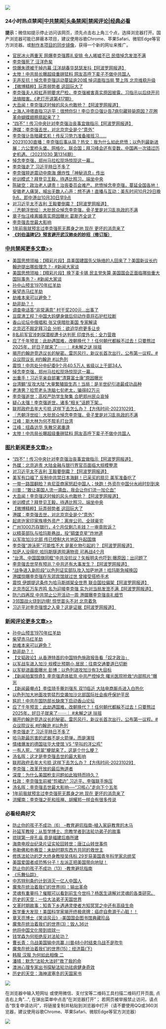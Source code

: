 ![](https://raw.githubusercontent.com/jsvpn/jsproxy/dev/64photo/fqnews-qr.jpg)

<div id="tt">
<h3>24小时热点禁闻|<a href="#%E4%B8%AD%E5%85%B1%E7%A6%81%E9%97%BB%E6%9B%B4%E5%A4%9A%E6%96%87%E7%AB%A0">中共禁闻</a>|<a href="#%E5%9B%BE%E7%89%87%E6%96%B0%E9%97%BB%E6%9B%B4%E5%A4%9A%E6%96%87%E7%AB%A0">头条禁闻</a>|<a href="#%E6%96%B0%E9%97%BB%E8%AF%84%E8%AE%BA%E6%9B%B4%E5%A4%9A%E6%96%87%E7%AB%A0">禁闻评论|<a href="#%E5%BF%85%E7%9C%8B%E7%BB%8F%E5%85%B8%E5%A5%BD%E6%96%87">经典必看</a></h3>
<div><b>提示：</b>微信如提示停止访问该网页，须先点击右上角三个点，选择浏览器打开。国产浏览器可能已屏蔽本项目，建议使用谷歌Chrome、苹果Safari、微软Edge等官方浏览器。或<a href="%E5%88%B6%E4%BD%9Cgit%E7%A6%81%E9%97%BB%E9%95%9C%E5%83%8F.md">制作本项目的同步镜像</a>，获得一个新的网址来推广。</div>
<ul>

<li><a href="/baitai/20231030/1954124.md">官民冰火两重天 网爆李克强葬礼安排 令人唏嘘不已 民借悼念发泄不满</a></li>
<li><a href="/ccpdope/20231030/1954153.md">李克强死了 汪洋危矣</a></li>
<li><a href="/cbnews/20231030/1954136.md">惊爆朱德被干掉内幕 汪洋胡春华瑟瑟发抖【阿波罗网报道】</a></li>
<li><a href="/cbnews/20231030/1954137.md">太惨！中共局长曝超级重磅猛料 网友高呼下辈子不做中共国人</a></li>
<li><a href="/baitai/20231030/1954166.md">无声反抗！悼念李克强运动蔓延逾20城 悼词直指当局 警上阵 北京维稳升级</a></li>
<li><a href="/topimagenews/20231030/1954232.md">【微博精粹】玩弄弱势者 这回玩大了</a></li>
<li><a href="/sohnews/20231030/1954363.md">李克强夫人程虹声明要求尸检，李克强被害真实原因披露，习指示以后绕开司法搞暗害。《老灯开讲第417期》</a></li>
<li><a href="/topimagenews/20231030/1954321.md">大丑闻！李克强这时候的风头也敢抢？【阿波罗网报道】</a></li>
<li><a href="/comments/20231030/1954174.md">上海人冲塔直指习近平：很想你SI！李☹️克☹️强讣告7病句藏猝毙原因？花圈革命蝴蝶翅膀扇起来了？</a></li>
<li><a href="/topimagenews/20231030/1954436.md">“四不”！传习中央针对李克强治丧事宜做指示【阿波罗网报道】</a></li>
<li><a href="/topimagenews/20231030/1954231.md">港媒：李克强去世，对北京完全是个“意外”</a></li>
<li><a href="/sohnews/20231030/1954406.md">李克强讣告暗藏玄机！传反习势力准备接班习……</a></li>
<li><a href="/sohnews/20231030/1954238.md">20231030直播：李克强后事从简？热文：我为什么如此悲愤；以色列最新进展：六公里桥头堡、网格化、联合国；拜习峰会还有变数，中国再一次错过历史机遇。（20231030 第1314期）</a></li>
<li><a href="/cbnews/20231030/1954308.md">悼念李克强，郑州马拉松现场惊现这一幕…</a></li>
<li><a href="/comments/20231030/1954344.md">李克强走了 习近平時日不多了</a></li>
<li><a href="/ccpdope/20231030/1954214.md">李克强猝逝震动中南海 爆炸性「神秘消息」传出</a></li>
<li><a href="/topimagenews/20231030/1954265.md">听训模式？拜登见王毅，待遇比照习，端坐中央</a></li>
<li><a href="/sohnews/20231030/1954128.md">陈破空：政治老人谴责！治丧委员会难产。悲愤悼念李克强，蔓延全国各地！安徽老人痛哭，喊出无数人心声：想不通！直播与互动：美东时间10月29日晚9点、即中港台10月30日早9点</a></li>
<li><a href="/topimagenews/20231030/1954434.md">对习近平太不吉利 王毅要倒霉？【阿波罗网报道】</a></li>
<li><a href="/cbnews/20231030/1954248.md">〖兲朝浮世绘〗大批民众悼念李克强，骨子里是对习乱执政的不满</a></li>
<li><a href="/yule/20231030/1954141.md">章子怡汪峰离婚真实原因曝光 葛斯齐全说了</a></li>
<li><a href="/ssgc/20231030/1954293.md">李克强去世最大影响</a></li>
<li><a href="/comments/20231030/1954209.md">1年前我就预言过李克强死无葬身之地 现在 更坏的消息来了</a></li>
<li><b><a href="/comments/20200207/1272816.md" target="_blank">《刘伯温碑记》预言避开武汉肺炎的妙招（修订版）</a></b></li>
</ul>
</div>

<div class="catlist">
<h3><a href="/cbnews/" target="_blank">中共禁闻</a><span><a href="/cbnews/" target="_blank" rel="nofollow">更多文章>></a></span></h3>
<ul>
<li><a href="/cbnews/20231031/1954590.md" target="_blank">美国思想领袖：【精彩片段】具美国建国先父脉络的人回来了？美国新议长约翰逊提出哪些理念？- #新闻大家谈</a></li>
<li><a href="/cbnews/20231031/1954589.md" target="_blank">美国思想领袖：【精彩片段】换下麦卡锡 民主党失算 美国国会正面临哪些重大国际事务？- #新闻大家谈</a></li>
<li><a href="/comments/20231031/1954549.md" target="_blank">孙中山预言1970年红羊劫</a></li>
<li><a href="/comments/20231031/1954548.md" target="_blank">柴望赤马红羊劫</a></li>
<li><a href="/comments/20231031/1954547.md" target="_blank">劫难本来可以避免？</a></li>
<li><a href="/comments/20231031/1954546.md" target="_blank">劫非劫？！</a></li>
<li><a href="/cbnews/20231030/1954492.md" target="_blank">调查电话答“非常满意” 村干奖200元…出事了</a></li>
<li><a href="/cbnews/20231030/1954491.md" target="_blank">豆腐渣工程？中国大妈健身做后仰动作竟将石护栏拉断</a></li>
<li><a href="/cbnews/20231030/1954426.md" target="_blank">香山论坛中俄唱和 张又侠暗批美国 专家解读</a></li>
<li><a href="/cbnews/20231030/1954418.md" target="_blank">北京迟不敲定拜习会 分析：欲迫华府更多让步</a></li>
<li><a href="/cbnews/20231030/1954417.md" target="_blank">8名前军官涉刺探潜舰遭卡达判死 印度外长：全力营救</a></li>
<li><a href="/comments/20231030/1954394.md" target="_blank">应了千年预言：此劫遇国难，改朝换代？！任何朝代都躲不过去！只要熬过2025年，好日子就来了⋯⋯｜ #未解之谜 扶摇</a></li>
<li><a href="/comments/20231030/1954385.md" target="_blank">揭开约翰逊竞选议长的秘密。雷厉风行，新议长首次出行，公布第一议程。#众议院议长 #约翰逊 #以色列</a></li>
<li><a href="/cbnews/20231030/1954322.md" target="_blank">震惊！中共处分中纪委9个月40.5万人 省级以上干部34人</a></li>
<li><a href="/cbnews/20231030/1954308.md" target="_blank">悼念李克强，郑州马拉松现场惊现这一幕…</a></li>
<li><a href="/cbnews/20231030/1954302.md" target="_blank">出重手！习近平亲自部署“清算富士康”原因曝光</a></li>
<li><a href="/cbnews/20231030/1954295.md" target="_blank">台湾鲷“反攻大陆”大量繁殖毁生态！当局：是半世纪引进最成功品种</a></li>
<li><a href="/cbnews/20231030/1954273.md" target="_blank">老渣男？拾荒老头洗脑七旬老太，骗得82万元</a></li>
<li><a href="/cbnews/20231030/1954272.md" target="_blank">李克强逝世：高校严防学生聚集 合肥郑州民众哀悼</a></li>
<li><a href="/cbnews/20231030/1954266.md" target="_blank">疑心太强！李克强逝世，诸多“相关”话题下架…</a></li>
<li><a href="/comments/20231030/1954250.md" target="_blank">联邦政府去年大亏损 这样下去怎么办？【方伟时间-20231029】</a></li>
<li><a href="/cbnews/20231030/1954248.md" target="_blank">〖兲朝浮世绘〗大批民众悼念李克强，骨子里是对习乱执政的不满</a></li>
<li><a href="/cbnews/20231030/1954239.md" target="_blank">江峰：斯大林为何不帮毛打台湾</a></li>
<li><a href="/cbnews/20231030/1954144.md" target="_blank">江峰：纽森访华 失散兄弟重逢</a></li>
<li><a href="/cbnews/20231030/1954137.md" target="_blank">太惨！中共局长曝超级重磅猛料 网友高呼下辈子不做中共国人</a></li>

</ul>
</div>
<div class="catlist">
<h3><a href="/topimagenews/" target="_blank">图片新闻</a><span><a href="/topimagenews/" target="_blank" rel="nofollow">更多文章>></a></span></h3>
<ul>
<li><a href="/topimagenews/20231030/1954436.md" target="_blank">“四不”！传习中央针对李克强治丧事宜做指示【阿波罗网报道】</a></li>
<li><a href="/topimagenews/20231030/1954435.md" target="_blank">外媒：北京追责 大陆金融与银行界官员面临大规模整肃</a></li>
<li><a href="/topimagenews/20231030/1954434.md" target="_blank">对习近平太不吉利 王毅要倒霉？【阿波罗网报道】</a></li>
<li><a href="/topimagenews/20231030/1954354.md" target="_blank">美军有口福了 反制中共禁日本海鲜！已采买的扇贝 美军准备吃了</a></li>
<li><a href="/topimagenews/20231030/1954343.md" target="_blank">一带一路国翻脸？肯尼亚商家怒赶中国人；快跑！外资在中国分水岭时刻到来</a></li>
<li><a href="/topimagenews/20231030/1954342.md" target="_blank">川普：“敢让美国人流一滴血，我会让你们流一加仑血”</a></li>
<li><a href="/topimagenews/20231030/1954321.md" target="_blank">大丑闻！李克强这时候的风头也敢抢？【阿波罗网报道】</a></li>
<li><a href="/topimagenews/20231030/1954265.md" target="_blank">听训模式？拜登见王毅，待遇比照习，端坐中央</a></li>
<li><a href="/topimagenews/20231030/1954232.md" target="_blank">【微博精粹】玩弄弱势者 这回玩大了</a></li>
<li><a href="/topimagenews/20231030/1954231.md" target="_blank">港媒：李克强去世，对北京完全是个“意外”</a></li>
<li><a href="/topimagenews/20231030/1954230.md" target="_blank">起底许家印家族境外资产：离岸公司、全球豪宅</a></li>
<li><a href="/topimagenews/20231030/1954203.md" target="_blank">广州1000万存银行，4个月仅剩几毛钱？一审竟败诉？</a></li>
<li><a href="/topimagenews/20231030/1954163.md" target="_blank">以精英部队与哈玛斯巷战，投“碉堡克星”炸地道</a></li>
<li><a href="/topimagenews/20231030/1954134.md" target="_blank">以军攻加沙北部 传已控制大片地区升起国旗</a></li>
<li><a href="/topimagenews/20231029/1954064.md" target="_blank">李克强“游泳死”可能性不大 是氰化物引起的？【阿波罗网报道】</a></li>
<li><a href="/topimagenews/20231029/1954024.md" target="_blank">加萨人没得吃 哈玛斯隧道囤满物资 可再战4个月</a></li>
<li><a href="/topimagenews/20231029/1954023.md" target="_blank">“台湾、中国国旗同框”中共没抗议？矢板明夫也吓到 曝原因：出问题了</a></li>
<li><a href="/topimagenews/20231029/1954015.md" target="_blank">李克强去世早有预兆？中共还有大事发生？【阿波罗网报道】</a></li>
<li><a href="/topimagenews/20231029/1953964.md" target="_blank">“战争进入新阶段”以色列证实部队攻入加萨地道！哈玛斯急喊换囚</a></li>
<li><a href="/topimagenews/20231029/1953934.md" target="_blank">港媒惊曝李克强在东郊宾馆就过世 曾接受搭桥手术</a></li>
<li><a href="/topimagenews/20231029/1953921.md" target="_blank">震惊 伊朗提这条件为哈马斯绑架全世界 联合国拉偏架【阿波罗网报道】</a></li>
<li><a href="/topimagenews/20231029/1953878.md" target="_blank">北京市区万车齐鸣 名为迎接李克强 实为对当局发泄不满【阿波罗网报道】</a></li>
<li><a href="/topimagenews/20231029/1953869.md" target="_blank">防六四再现 中共禁止公开活动一周 港媒曝李克强丧礼细节</a></li>
<li><a href="/topimagenews/20231029/1953857.md" target="_blank">3邻国战火烧到边境! 惊觉苗头不对 北京着急</a></li>
<li><a href="/topimagenews/20231029/1953856.md" target="_blank">习近平对李克强恨之入骨？这是证据【阿波罗网报道】</a></li>

</ul>
</div>
<div class="catlist">
<h3><a href="/comments/" target="_blank">新闻评论</a><span><a href="/comments/" target="_blank" rel="nofollow">更多文章>></a></span></h3>
<ul>
<li><a href="/comments/20231031/1954549.md" target="_blank">孙中山预言1970年红羊劫</a></li>
<li><a href="/comments/20231031/1954548.md" target="_blank">柴望赤马红羊劫</a></li>
<li><a href="/comments/20231031/1954547.md" target="_blank">劫难本来可以避免？</a></li>
<li><a href="/comments/20231031/1954546.md" target="_blank">劫非劫？！</a></li>
<li><a href="/comments/20231031/1954505.md" target="_blank">【文韬政论】从香港特首的中国特色施政报告看「奴才政治」</a></li>
<li><a href="/comments/20231030/1954473.md" target="_blank">以军战车进入加沙 规模比预期小 居民：往南交通要道已切断</a></li>
<li><a href="/comments/20231030/1954472.md" target="_blank">以军挺进画面曝光 彭博：以色列进攻加沙有3大目标</a></li>
<li><a href="/comments/20231030/1954471.md" target="_blank">【新闻拍案惊奇】李克强遗体抵京 中共严控悼念 曙光医院抢救“内部照片”曝光</a></li>
<li><a href="/comments/20231030/1954470.md" target="_blank">【新闻最嘲点】李佳琦手撕刘强东 双11临近 大陆电商厮杀进入白热化</a></li>
<li><a href="/comments/20231030/1954438.md" target="_blank">以色列加大地面攻势猛烈空袭加沙北部国际社会疾呼保护平民</a></li>
<li><a href="/comments/20231030/1954396.md" target="_blank">尴尬！中共在国防部长缺席下启动香山论坛</a></li>
<li><a href="/comments/20231030/1954394.md" target="_blank">应了千年预言：此劫遇国难，改朝换代？！任何朝代都躲不过去！只要熬过2025年，好日子就来了⋯⋯｜ #未解之谜 扶摇</a></li>
<li><a href="/comments/20231030/1954385.md" target="_blank">揭开约翰逊竞选议长的秘密。雷厉风行，新议长首次出行，公布第一议程。#众议院议长 #约翰逊 #以色列</a></li>
<li><a href="/comments/20231030/1954344.md" target="_blank">李克强走了 习近平時日不多了</a></li>
<li><a href="/comments/20231030/1954288.md" target="_blank">哈马斯最厉害的武器不是火箭弹，而是演技</a></li>
<li><a href="/comments/20231030/1954277.md" target="_blank">情绪爆发的德国驻华大使馆 VS “早叫的洋公鸡”</a></li>
<li><a href="/comments/20231030/1954276.md" target="_blank">一有人死，“祈翠”梗就来了，这是个什么梗？</a></li>
<li><a href="/comments/20231030/1954256.md" target="_blank">汤名晖：这才是李克强去世的最大影响</a></li>
<li><a href="/comments/20231030/1954250.md" target="_blank">联邦政府去年大亏损 这样下去怎么办？【方伟时间-20231029】</a></li>
<li><a href="/comments/20231030/1954243.md" target="_blank">李克强：改革开放的最后殉道者</a></li>
<li><a href="/comments/20231030/1954242.md" target="_blank">深度：为什么美国枪支问题如此独特而持久？</a></li>
<li><a href="/comments/20231030/1954211.md" target="_blank">杜政：李克强生前被“剪裙边” 习近平、李强联手施压</a></li>
<li><a href="/comments/20231030/1954210.md" target="_blank">汤名晖：李克强去世最大影响──“习核心”走向下个五年</a></li>
<li><a href="/comments/20231030/1954209.md" target="_blank">1年前我就预言过李克强死无葬身之地 现在 更坏的消息来了</a></li>
<li><a href="/comments/20231030/1954192.md" target="_blank">洪耀南：李克强之死和班禅、胡耀邦一样会有很多传说</a></li>

</ul>
</div>

<div class="catlist">
<h3>必看经典好文</h3>
<ul>
<li><a href="/comments/20230921/1905929.md" target="_blank">防止你的孩子不成功（6） &#8211;教育避坑指南-植入家庭教育的木马</a></li>
<li><a href="/comments/20210629/1576797.md" target="_blank">孙延军教授：从哲学博士、宗教学者到法轮功弟子的故事</a></li>
<li><a href="/bannedvideo/20220418/1720873.md" target="_blank">琉球第一座孔庙 竟是福建后裔所建</a></li>
<li><a href="/aomi/life/20150328/379826.md" target="_blank">海南电视台纪录片证实轮回转世：唐江山转世事件</a></li>
<li><a href="/tculture/20200911/132247.md" target="_blank">弥勒佛和弥赛亚：末劫时期东西方共同的救世主</a></li>
<li><a href="/comments/20190517/1129285.md" target="_blank">修炼法轮功的芝大终身教授吴伟标 29岁获美国青年科学家总统奖</a></li>
<li><a href="/sohnews/20230904/1929011.md" target="_blank">美国爱国者成恐怖分子！左派正把美国带向地狱！</a></li>
<li><a href="/comments/20230930/1940691.md" target="_blank">防止你的孩子不成功（13）-教育避坑指南</a></li>
<li><a href="/comments/20200527/783191.md" target="_blank">《乐舞仙踪》</a></li>
<li><a href="/comments/20220920/1786910.md" target="_blank">中苏特别条约计划消灭一亿人中国人</a></li>
<li><a href="/topimagenews/20180524/947358.md" target="_blank">魔鬼在统治着我们的世界(6)：输出革命</a></li>
<li><a href="/bannedvideo/20210915/1623919.md" target="_blank">灵魂有重量吗？催眠可以看到前生今世吗？杨医生讲解对灵魂的各类研究。</a></li>
<li><a href="/tculture/20121025/73067.md" target="_blank">历史的天空：一位大法弟子天国世界</a></li>
<li><a href="/comments/20200308/1290079.md" target="_blank">文革时期故事：知青下乡遇通灵使者方知冥冥之中还有高级生命</a></li>
<li><a href="/comments/20201115/1431139.md" target="_blank">医学重大发现！美国科学家揭开终极底牌：癌症自愈源于心脏！！</a></li>
<li><a href="/comments/20220925/1789151.md" target="_blank">章天亮博士《笑谈风云》-美国国会图书馆典藏珍品</a></li>
<li><a href="/topimagenews/20180521/945342.md" target="_blank">魔鬼在统治着我们的世界(3)：毁人36计</a></li>
<li><a href="/bannedvideo/20220425/1724098.md" target="_blank">他将中国文化带到琉球一</a></li>
<li><a href="/comments/20210123/1473430.md" target="_blank">钱学森为何拒绝反对法轮功？</a></li>
<li><a href="/comments/20230511/1882985.md" target="_blank">曹长青：乌战美国输中共赢,川普48小时结束乌战不是吹牛</a></li>
<li><a href="/topimagenews/20180610/955499.md" target="_blank">魔鬼在统治着我们的世界(15)：经济篇(下)</a></li>
<li><a href="/bannedvideo/20220321/1707657.md" target="_blank">韩服 汉服 为何如此相像 二</a></li>
<li><a href="/comments/20210312/1502968.md" target="_blank">潘晴：默念“法轮大法好”救了我的命</a></li>
<li><a href="/comments/20230226/1853388.md" target="_blank">澳洲心理专家出书探秘法轮功祛病健身奇效</a></li>
<li><a href="/tculture/xiulian/20170318/732480.md" target="_blank">历史的天空：海神波塞冬的天国家书</a></li>

</ul>
</div>

![](https://raw.githubusercontent.com/jsvpn/jsproxy/dev/64photo/fqnews-qr.jpg)

在浏览器中输入短网址 或使用微信、支付宝等二维码工具扫描二维码打开页面, 点击右上角"...", 在弹出菜单中点击“在浏览器打开”； 若网页被举报禁止访问，请点击“恢复申请访问”，将链接复制并粘贴到浏览器中打开（请不要使用QQ或360浏览器，建议使用谷歌Chrome、苹果Safari、微软Edge等官方浏览器）

![](https://raw.githubusercontent.com/jsvpn/jsproxy/dev/64photo/wx.jpg)